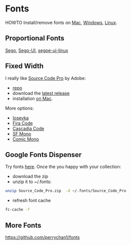 # Fonts

HOWTO Install/remove fonts on
[Mac](https://support.apple.com/en-us/HT201749),
[Windows](https://support.microsoft.com/en-us/windows/how-to-install-or-remove-a-font-in-windows-f12d0657-2fc8-7613-c76f-88d043b334b8),
[Linux](https://community.linuxmint.com/tutorial/view/29).

## Proportional Fonts

[Sego](https://en.wikipedia.org/wiki/Segoe),
[Sego-UI](https://learn.microsoft.com/en-us/typography/font-list/segoe-ui),
[segoe-ui-linux](https://github.com/mrbvrz/segoe-ui-linux)

## Fixed Width

I really like [Source Code Pro](https://en.wikipedia.org/wiki/Source_Code_Pro)
by Adobe:

* [repo](https://github.com/adobe-fonts/source-code-pro)
* download the [latest
release](https://github.com/adobe-fonts/source-code-pro/releases/latest)
* installation [on
Mac](https://titanwolf.org/Network/Articles/Article?AID=09204517-16d0-48eb-a201-a96d69b5160f).


More options:

* [Iosevka](https://github.com/be5invis/Iosevka)
* [Fira Code](https://github.com/tonsky/FiraCode)
* [Cascadia Code](https://github.com/microsoft/cascadia-code)
* [SF Mono](https://developer.apple.com/fonts/)
* [Comic Mono](https://github.com/dtinth/comic-mono-font)

## Google Fonts Dispenser

Try fonts [here](https://fonts.google.com).  Once the you happy with your collection:

* download the zip
* unzip it to ~/.fonts:
```sh
unzip Source_Code_Pro.zip  -d ~/.fonts/Source_Code_Pro
```
* refresh font cache
```sh
fc-cache -f
```

## More Fonts

https://github.com/perrychan1/fonts
